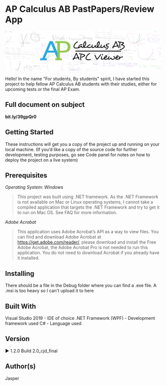 # AP Calculus AB PastPapers/Review App
![](image.png)

Hello! In the name "For students, By students" spirit, I have started this project to help fellow AP Calculus AB students with their studies, either for upcoming tests or the final AP Exam.

## Full document on subject
**bit.ly/39gpQr0**

## Getting Started

These instructions will get you a copy of the project up and running on your local machine. 
(If you’d like a copy of the source code for further development, testing purposes, go see Code panel for notes on how to deploy the project on a live system)

## Prerequisites

*Operating System: Windows*
> This project was built using .NET framework. As the .NET Framework is not available on Mac or Linux operating systems, I cannot take a compiled application that targets the .NET Framework and try to get it to run on Mac OS. See FAQ for more information.

*Adobe Acrobat*
> This application uses Adobe Acrobat’s API as a way to view files.
> You can find and download Adobe Acrobat at https://get.adobe.com/reader/, please download and install the Free Adobe Acrobat, the Adobe Acrobat Pro is not needed to run this application.
> You do not need to download Acrobat if you already have it installed.

## Installing

There should be a file in the Debug folder where you can find a .exe file. A .msi is too heavy so I can't upload it to here

## Built With
Visual Studio 2019 - IDE of choice
.NET Framework (WPF) - Development framework used
C# - Language used

## Version
▶ 1.2.0 Build 2.0_cjd_final

## Author(s)
Jasper
